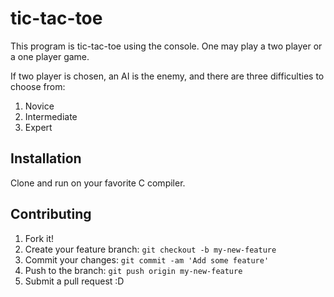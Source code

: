 # tic-tac-toe

This program is tic-tac-toe using the console. One may play a two player or a one player game. 

If two player is chosen, an AI is the enemy, and there are three difficulties to choose from: 
 1. Novice
 2. Intermediate
 3. Expert

## Installation

Clone and run on your favorite C compiler.

## Contributing

1. Fork it!
2. Create your feature branch: `git checkout -b my-new-feature`
3. Commit your changes: `git commit -am 'Add some feature'`
4. Push to the branch: `git push origin my-new-feature`
5. Submit a pull request :D
